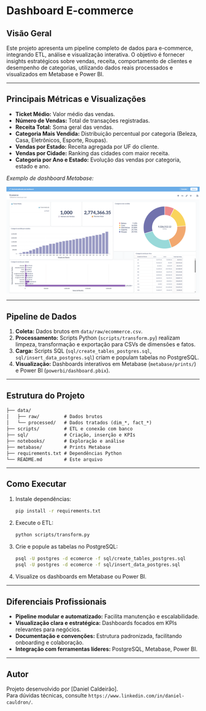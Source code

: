 # Dashboard E-commerce

## Visão Geral

Este projeto apresenta um pipeline completo de dados para e-commerce, integrando ETL, análise e visualização interativa. O objetivo é fornecer insights estratégicos sobre vendas, receita, comportamento de clientes e desempenho de categorias, utilizando dados reais processados e visualizados em Metabase e Power BI.

---

## Principais Métricas e Visualizações

- **Ticket Médio:** Valor médio das vendas.
- **Número de Vendas:** Total de transações registradas.
- **Receita Total:** Soma geral das vendas.
- **Categoria Mais Vendida:** Distribuição percentual por categoria (Beleza, Casa, Eletrônicos, Esporte, Roupas).
- **Vendas por Estado:** Receita agregada por UF do cliente.
- **Vendas por Cidade:** Ranking das cidades com maior receita.
- **Categoria por Ano e Estado:** Evolução das vendas por categoria, estado e ano.

*Exemplo de dashboard Metabase:*

![Dashboard E-commerce](https://github.com/DanielCauldron/Ecommerce-Data-Insights-Dashboard/blob/main/metabase/prints/Metabase.png)

---

## Pipeline de Dados

1. **Coleta:** Dados brutos em `data/raw/ecommerce.csv`.
2. **Processamento:** Scripts Python (`scripts/transform.py`) realizam limpeza, transformação e exportação para CSVs de dimensões e fatos.
3. **Carga:** Scripts SQL (`sql/create_tables_postgres.sql`, `sql/insert_data_postgres.sql`) criam e populam tabelas no PostgreSQL.
4. **Visualização:** Dashboards interativos em Metabase (`metabase/prints/`) e Power BI (`powerbi/dashboard.pbix`).

---

## Estrutura do Projeto

```
├── data/
│   ├── raw/         # Dados brutos
│   └── processed/   # Dados tratados (dim_*, fact_*)
├── scripts/         # ETL e conexão com banco
├── sql/             # Criação, inserção e KPIs
├── notebooks/       # Exploração e análise
├── metabase/        # Prints Metabase
├── requirements.txt # Dependências Python
└── README.md        # Este arquivo
```

---

## Como Executar

1. Instale dependências:
   ```bash
   pip install -r requirements.txt
   ```
2. Execute o ETL:
   ```bash
   python scripts/transform.py
   ```
3. Crie e popule as tabelas no PostgreSQL:
   ```bash
   psql -U postgres -d ecomerce -f sql/create_tables_postgres.sql
   psql -U postgres -d ecomerce -f sql/insert_data_postgres.sql
   ```
4. Visualize os dashboards em Metabase ou Power BI.

---

## Diferenciais Profissionais

- **Pipeline modular e automatizado:** Facilita manutenção e escalabilidade.
- **Visualização clara e estratégica:** Dashboards focados em KPIs relevantes para negócios.
- **Documentação e convenções:** Estrutura padronizada, facilitando onboarding e colaboração.
- **Integração com ferramentas líderes:** PostgreSQL, Metabase, Power BI.

---

## Autor

Projeto desenvolvido por [Daniel Caldeirão].  
Para dúvidas técnicas, consulte `https://www.linkedin.com/in/daniel-cauldron/`.
